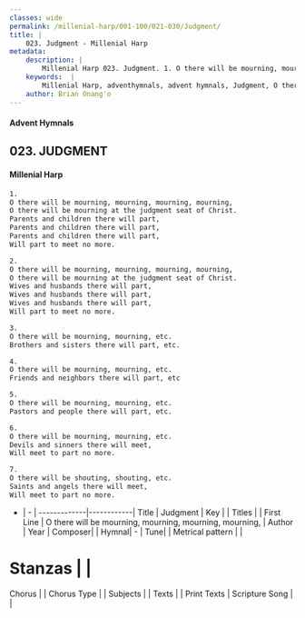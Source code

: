 ```yaml
---
classes: wide
permalink: /millenial-harp/001-100/021-030/Judgment/
title: |
    023. Judgment - Millenial Harp
metadata:
    description: |
        Millenial Harp 023. Judgment. 1. O there will be mourning, mourning, mourning, mourning, O there will be mourning at the judgment seat of Christ. Parents and children there will part, Parents and children there will part, Parents and children there will part, Will part to meet no more.
    keywords:  |
        Millenial Harp, adventhymnals, advent hymnals, Judgment, O there will be mourning, mourning, mourning, mourning, . 
    author: Brian Onang'o
---
```

#### Advent Hymnals
## 023. JUDGMENT
####  Millenial Harp
```txt
1. 
O there will be mourning, mourning, mourning, mourning, 
O there will be mourning at the judgment seat of Christ. 
Parents and children there will part, 
Parents and children there will part, 
Parents and children there will part, 
Will part to meet no more.

2. 
O there will be mourning, mourning, mourning, mourning, 
O there will be mourning at the judgment seat of Christ. 
Wives and husbands there will part, 
Wives and husbands there will part,  
Wives and husbands there will part, 
Will part to meet no more.

3. 
O there will be mourning, mourning, etc. 
Brothers and sisters there will part, etc.

4. 
O there will be mourning, mourning, etc. 
Friends and neighbors there will part, etc

5. 
O there will be mourning, mourning, etc. 
Pastors and people there will part, etc.

6. 
O there will be mourning, mourning, etc. 
Devils and sinners there will meet, 
Will meet to part no more.

7. 
O there will be shouting, shouting, etc. 
Saints and angels there will meet, 
Will meet to part no more.
```
- |   -  |
-------------|------------|
Title | Judgment |
Key |  |
Titles |  |
First Line | O there will be mourning, mourning, mourning, mourning,  |
Author | 
Year | 
Composer|  |
Hymnal|  - |
Tune|  |
Metrical pattern | |
# Stanzas |  |
Chorus |  |
Chorus Type |  |
Subjects |  |
Texts |  |
Print Texts | 
Scripture Song |  |
    
